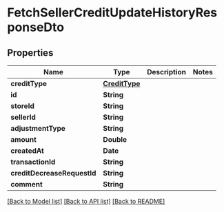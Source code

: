# FetchSellerCreditUpdateHistoryResponseDto

## Properties
Name | Type | Description | Notes
------------ | ------------- | ------------- | -------------
**creditType** | [**CreditType**](CreditType.md) |  | 
**id** | **String** |  | 
**storeId** | **String** |  | 
**sellerId** | **String** |  | 
**adjustmentType** | **String** |  | 
**amount** | **Double** |  | 
**createdAt** | **Date** |  | 
**transactionId** | **String** |  | 
**creditDecreaseRequestId** | **String** |  | 
**comment** | **String** |  | 

[[Back to Model list]](../README.md#documentation-for-models) [[Back to API list]](../README.md#documentation-for-api-endpoints) [[Back to README]](../README.md)


